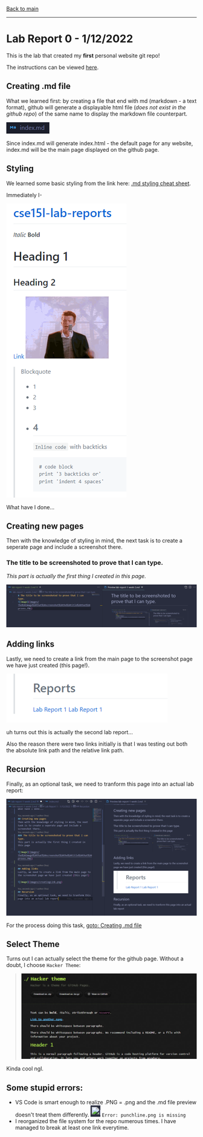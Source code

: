 [Back to main](https://dowhep.github.io/cse15l-lab-reports/)

---

# Lab Report 0 - 1/12/2022
This is the lab that created my **first** personal website git repo!

The instructions can be viewed [here](https://ucsd-cse15l-w22.github.io/week/week2/).
## Creating .md file
What we learned first: by creating a file that end with md (markdown - a text format), github will generate a displayable html file (*does not exist in the github repo*) of the same name to display the markdown file counterpart.

![Image](../images/lab0/indexmdfile.PNG)

Since index.md will generate index.html - the default page for any website, index.md will be the main page displayed on the github page.

## Styling
We learned some basic styling from the link here:
[.md styling cheat sheet](https://commonmark.org/help/).

Immediately I-

![Image](../images/lab0/whathaveidone.PNG)

What have I done...

## Creating new pages
Then with the knowledge of styling in mind, the next task is to create a seperate page and include a screenshot there.
### The title to be screenshoted to prove that I can type.
*This part is actually the first thing I created in this page.*

![Image](../images/lab0/The%20image%20that%20screenshot%20the%20title%20that%20proves.PNG)

## Adding links
Lastly, we need to create a link from the main page to the screenshot page we have just created (this page!).

![Image](../images/lab0/creatingLink.PNG)

uh turns out this is actually the second lab report...

Also the reason there were two links initially is that I was testing out both the absolute link path and the relative link path.

## Recursion
Finally, as an optional task, we need to tranform this page into an actual lab report:

![Image](../images/lab0/recursion.PNG)

For the process doing this task, 
[goto: Creating .md file](lab-report-2-week-2.html)

## Select Theme

Turns out I can actually select the theme for the github page. Without a doubt, I choose `Hacker Theme`:

>![Image](../images/lab0/hackerman.PNG)

Kinda cool ngl.

## Some stupid errors:

* VS Code is smart enough to realize .PNG = .png and the .md file preview doesn't treat them differently.
![Image](../images/lab0/githubImageBeLike.png) `Error: punchline.png is missing`
* I reorganized the file system for the repo numerous times. I have managed to break at least one link everytime. 

